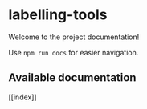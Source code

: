 # labelling-tools

Welcome to the project documentation!

Use `npm run docs` for easier navigation.

## Available documentation

[[index]]
